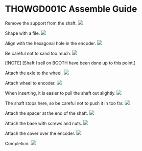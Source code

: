 # THQWGD001C Assemble Guide

Remove the support from the shaft.
![](img/1_shaft.jpg)

Shape with a file.
![](img/2_sanding.jpg)

Align with the hexagonal hole in the encoder.
![](img/3_encoder.jpg)

Be careful not to sand too much.
![](img/4_fitting.jpg)

[!NOTE]
[Shaft I sell on BOOTH have been done up to this point.]

Attach the axle to the wheel.
![](img/5_wheel.jpg)

Attach wheel to encoder.
![](img/7_encoder.jpg)

When inserting, it is easier to pull the shaft out slightly.
![](img/6_wheel_note.jpg)

The shaft stops here, so be careful not to push it in too far.
![](img/8_encoder_note.jpg)

Attach the spacer at the end of the shaft.
![](img/10_spacer.jpg)

Attach the base with screws and nuts.
![](img/11_base.jpg)

Attach the cover over the encoder.
![](img/12_cover.jpg)

Completion.
![](img/13_done.jpg)
